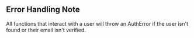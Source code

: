 ## Error Handling Note

All functions that interact with a user will throw an AuthError if the user isn't found or their email isn't verified.
